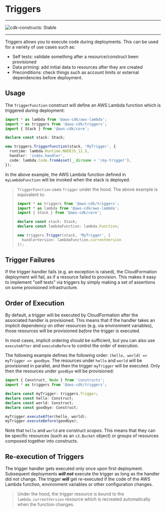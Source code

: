 # Triggers
<!--BEGIN STABILITY BANNER-->

---

![cdk-constructs: Stable](https://img.shields.io/badge/cdk--constructs-stable-success.svg?style=for-the-badge)

---

<!--END STABILITY BANNER-->

Triggers allows you to execute code during deployments. This can be used for a
variety of use cases such as:

* Self tests: validate something after a resource/construct been provisioned
* Data priming: add initial data to resources after they are created
* Preconditions: check things such as account limits or external dependencies
  before deployment.

## Usage

The `TriggerFunction` construct will define an AWS Lambda function which is
triggered *during* deployment:

```ts
import * as lambda from '@aws-cdk/aws-lambda';
import * as triggers from '@aws-cdk/triggers';
import { Stack } from '@aws-cdk/core';

declare const stack: Stack;

new triggers.TriggerFunction(stack, 'MyTrigger', {
  runtime: lambda.Runtime.NODEJS_12_X,
  handler: 'index.handler',
  code: lambda.Code.fromAsset(__dirname + '/my-trigger'),
});
```

In the above example, the AWS Lambda function defined in `myLambdaFunction` will
be invoked when the stack is deployed.

> `TriggerFunction` uses `Trigger` under the hood. The above example is
> equivalent to:
>
> ```ts
> import * as triggers from '@aws-cdk/triggers';
> import * as lambda from '@aws-cdk/aws-lambda';
> import { Stack } from '@aws-cdk/core';
> 
> declare const stack: Stack;
> declare const lambdaFunction: lambda.Function; 
>
> new triggers.Trigger(stack, 'MyTrigger', { 
>   handlerVersion: lambdaFunction.currentVersion
> });
> ```

## Trigger Failures

If the trigger handler fails (e.g. an exception is raised), the CloudFormation
deployment will fail, as if a resource failed to provision. This makes it easy
to implement "self tests" via triggers by simply making a set of assertions on
some provisioned infrastructure.

## Order of Execution

By default, a trigger will be executed by CloudFormation after the associated
handler is provisioned. This means that if the handler takes an implicit
dependency on other resources (e.g. via environment variables), those resources
will be provisioned *before* the trigger is executed.

In most cases, implicit ordering should be sufficient, but you can also use
`executeAfter` and `executeBefore` to control the order of execution.

The following example defines the following order: `(hello, world) => myTrigger => goodbye`.
The resources under `hello` and `world` will be provisioned in
parallel, and then the trigger `myTrigger` will be executed. Only then the
resources under `goodbye` will be provisioned:

```ts
import { Construct, Node } from 'constructs';
import * as triggers from '@aws-cdk/triggers';

declare const myTrigger: triggers.Trigger;
declare const hello: Construct;
declare const world: Construct;
declare const goodbye: Construct;

myTrigger.executeAfter(hello, world);
myTrigger.executeBefore(goodbye);
```

Note that `hello` and `world` are construct *scopes*. This means that they can
be specific resources (such as an `s3.Bucket` object) or groups of resources
composed together into constructs.

## Re-execution of Triggers

The trigger handler gets executed only once upon first deployment. Subsequent
deployments ***will not*** execute the trigger as long as the handler did not
change. The trigger ***will*** get re-executed if the code of the AWS Lambda
function, environment variables or other configuration changes.

> Under the hood, the trigger resource is bound to the `lambda.currentVersion`
  resource which is recreated automatically when the function changes.
